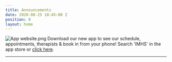 ```yaml
---
title: Announcements
date: 2020-08-25 18:45:00 Z
position: 0
layout: home
---
```


![App website.png](/uploads/App%20website.png)
Download our new app to see our schedule, appointments, therapists & book in from your phone! Search 'IMHS' in the app store or [click here](https://apps.apple.com/us/app/ipswich-massage-herbal-spa/id1573438798).

-------------